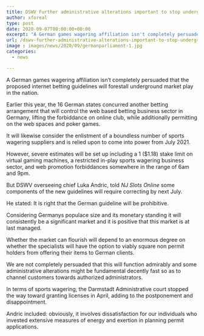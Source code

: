 ```yaml
---
title: DSWV Further administrative alterations important to stop underground market play in Germany
author: xforeal 
type: post
date: 2020-09-07T00:00:00+00:00
excerpt: "A German games wagering affiliation isn't completely persuaded that the proposed internet betting guidelines will forestall underground market play in the country "
url: /dswv-further-administrative-alterations-important-to-stop-underground-market-play-in-germany/
image : images/news/2020/09/germanparliament-1.jpg
categories:
  - news

---
```

A German games wagering affiliation isn&#8217;t completely persuaded that the proposed internet betting guidelines will forestall underground market play in the nation. 

Earlier this year, the 16 German states concurred another betting arrangement that will control the web based betting business sector in Germany, lifting the forbiddance on online club, while additionally permitting on the web spaces and poker games. 

It will likewise consider the enlistment of a boundless number of sports wagering suppliers and is relied upon to come into power from July 2021. 

However, severe estimates will be set up including a 1 ($1.18) stake limit on virtual gaming machines, a restricted in-play sports wagering business sector, and web promotion forbiddances somewhere in the range of 6am and 9pm. 

But DSWV overseeing chief Luka Andric, told _NJ Slots Online_ some components of the new guidelines will require correcting by next July. 

He stated: It is right that the German guideline will be prohibitive. 

Considering Germanys populace size and its monetary standing it will consistently be a significant market and it is positive that this market is at last managed. 

Whether the market can flourish will depend to an enormous degree on whether the specialists will have the option to viably square non permit holders from offering their items to German clients. 

We are not completely persuaded that this will function admirably and some administrative alterations might be fundamental decently fast so as to channel customers towards authorized administrators. 

In terms of sports wagering, the Darmstadt Administrative court stopped the way toward granting licenses in April, adding to the postponement and disappointment. 

Andric included: obviously, it involves dissatisfaction for our individuals who invested extensive measures of energy and exertion in planning permit applications.